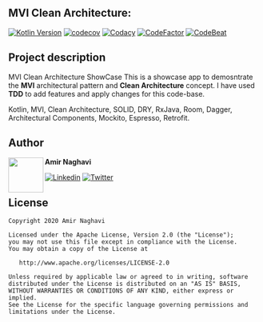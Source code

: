 ## MVI Clean Architecture: 
[![Kotlin Version](https://img.shields.io/badge/kotlin-1.3.72-blue.svg)](http://kotlinlang.org/)
[![codecov](https://codecov.io/gh/jpaya17/englishisfun/branch/master/graph/badge.svg?token=7VESBH4E6N)](https://codecov.io/gh/jpaya17/englishisfun)
[![Codacy](https://api.codacy.com/project/badge/Grade/c5eaf30c01da4cdeb3807a3bf3d98a70)](https://www.codacy.com/manual/jpaya17/englishisfun?utm_source=github.com&amp;utm_medium=referral&amp;utm_content=jpaya17/englishisfun&amp;utm_campaign=Badge_Grade)
[![CodeFactor](https://www.codefactor.io/repository/github/jpaya17/englishisfun/badge)](https://www.codefactor.io/repository/github/jpaya17/englishisfun)
[![CodeBeat](https://codebeat.co/badges/a21017bf-884a-41bf-8658-c0cfbb7c43fe)](https://codebeat.co/projects/github-com-jpaya17-englishisfun-master)

## Project description

MVI Clean Architecture ShowCase
This is a showcase app to demosntrate the <strong>MVI</strong> architectural pattern and <strong>Clean Architecture</strong> concept.
I have used <strong>TDD</strong> to add features and apply changes for this code-base.

Kotlin, MVI, Clean Architecture, SOLID, DRY, RxJava, Room, Dagger, Architectural Components, Mockito, Espresso, Retrofit.


## Author

<a href="https://www.linkedin.com/in/amir-naghavi-b45a6390" target="_blank">
  <img src="https://avatars1.githubusercontent.com/u/7318469?s=400&u=455b6a287f976f874dc8633df5c01555055d9d2c&v=4" width="70" align="left">
</a>

**Amir Naghavi**

[![Linkedin](https://img.shields.io/badge/-linkedin-grey?logo=linkedin)](https://www.linkedin.com/in/amir-naghavi-b45a6390/)
[![Twitter](https://img.shields.io/badge/-twitter-grey?logo=twitter)](https://twitter.com/AmirNaghavi4)

## License

    Copyright 2020 Amir Naghavi 

    Licensed under the Apache License, Version 2.0 (the "License");
    you may not use this file except in compliance with the License.
    You may obtain a copy of the License at

       http://www.apache.org/licenses/LICENSE-2.0

    Unless required by applicable law or agreed to in writing, software
    distributed under the License is distributed on an "AS IS" BASIS,
    WITHOUT WARRANTIES OR CONDITIONS OF ANY KIND, either express or implied.
    See the License for the specific language governing permissions and
    limitations under the License.


